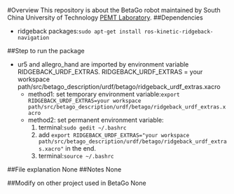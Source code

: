 #Overview
This repository is about the BetaGo robot maintained by South China University of Technology [PEMT Laboratory](http://www.scut.edu.cn/pemt/).
##Dependencies
- ridgeback packages:`sudo apt-get install ros-kinetic-ridgeback-navigation`

##Step to run the package
- ur5 and allegro_hand are imported by environment variable RIDGEBACK_URDF_EXTRAS. RIDGEBACK_URDF_EXTRAS = your workspace path/src/betago_description/urdf/betago/ridgeback_urdf_extras.xacro
     - method1: set temporary environment variable:`export RIDGEBACK_URDF_EXTRAS=your workspace path/src/betago_description/urdf/betago/ridgeback_urdf_extras.xacro`
    - method2: set permanent environment variable:
        1. terminal:`sudo gedit ~/.bashrc`
        2. add `export RIDGEBACK_URDF_EXTRAS="your workspace path/src/betago_description/urdf/betago/ridgeback_urdf_extras.xacro"` in the end.
        3. terminal:`source ~/.bashrc`
   
##File explanation
None
##Notes
None

##Modify on other project used in BetaGo
None
